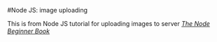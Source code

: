 #Node JS: image uploading

This is from Node JS tutorial for uploading images to server
[*The Node Beginner Book*](http://nodebeginner.org)